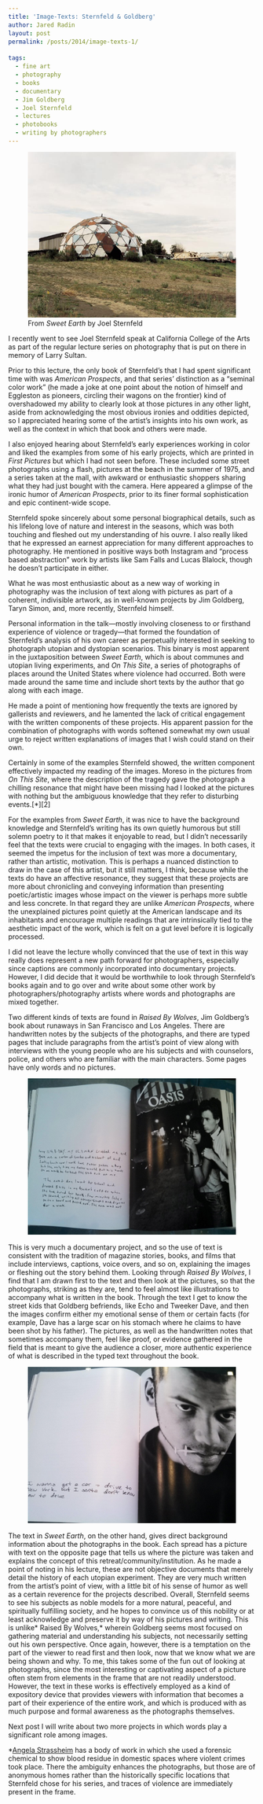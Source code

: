 ```yaml
---
title: 'Image-Texts: Sternfeld & Goldberg'
author: Jared Radin
layout: post
permalink: /posts/2014/image-texts-1/

tags:
  - fine art
  - photography
  - books
  - documentary
  - Jim Goldberg
  - Joel Sternfeld
  - lectures
  - photobooks
  - writing by photographers
---
```

<figure>
<img src="/assets/2014/sternfeld-sweet-earth.jpg" alt="Joel Sternfeld Sweet Earth" />
<figcaption>
From <em>Sweet Earth</em> by Joel Sternfeld
</figcaption>
</figure>
I recently went to see Joel Sternfeld speak at California College of the Arts as part of the regular lecture series on photography that is put on there in memory of Larry Sultan.

Prior to this lecture, the only book of Sternfeld&#8217;s that I had spent significant time with was *American Prospects*, and that series&#8217; distinction as a “seminal color work” (he made a joke at one point about the notion of himself and Eggleston as pioneers, circling their wagons on the frontier) kind of overshadowed my ability to clearly look at those pictures in any other light, aside from acknowledging the most obvious ironies and oddities depicted, so I appreciated hearing some of the artist&#8217;s insights into his own work, as well as the context in which that book and others were made.  
<!--more-->

I also enjoyed hearing about Sternfeld&#8217;s early experiences working in color and liked the examples from some of his early projects, which are printed in *First Pictures* but which I had not seen before. These included some street photographs using a flash, pictures at the beach in the summer of 1975, and a series taken at the mall, with awkward or enthusiastic shoppers sharing what they had just bought with the camera. Here appeared a glimpse of the ironic humor of *American Prospects*, prior to its finer formal sophistication and epic continent-wide scope.

Sternfeld spoke sincerely about some personal biographical details, such as his lifelong love of nature and interest in the seasons, which was both touching and fleshed out my understanding of his ouvre. I also really liked that he expressed an earnest appreciation for many different approaches to photography. He mentioned in positive ways both Instagram and “process based abstraction” work by artists like Sam Falls and Lucas Blalock, though he doesn&#8217;t participate in either.

What he was most enthusiastic about as a new way of working in photography was the inclusion of text along with pictures as part of a coherent, indivisible artwork, as in well-known projects by Jim Goldberg, Taryn Simon, and, more recently, Sternfeld himself.

Personal information in the talk—mostly involving closeness to or firsthand experience of violence or tragedy—that formed the foundation of Sternfeld&#8217;s analysis of his own career as perpetually interested in seeking to photograph utopian and dystopian scenarios. This binary is most apparent in the juxtaposition between *Sweet Earth*, which is about communes and utopian living experiments, and *On This Site*, a series of photographs of places around the United States where violence had occurred. Both were made around the same time and include short texts by the author that go along with each image.

He made a point of mentioning how frequently the texts are ignored by gallerists and reviewers, and he lamented the lack of critical engagement with the written components of these projects. His apparent passion for the combination of photographs with words softened somewhat my own usual urge to reject written explanations of images that I wish could stand on their own.

Certainly in some of the examples Sternfeld showed, the written component effectively impacted my reading of the images. Moreso in the pictures from *On This Site*, where the description of the tragedy gave the photograph a chilling resonance that might have been missing had I looked at the pictures with nothing but the ambiguous knowledge that they refer to disturbing events.[*][2]

For the examples from *Sweet Earth*, it was nice to have the background knowledge and Sternfeld&#8217;s writing has its own quietly humorous but still solemn poetry to it that makes it enjoyable to read, but I didn&#8217;t necessarily feel that the texts were crucial to engaging with the images. In both cases, it seemed the impetus for the inclusion of text was more a documentary, rather than artistic, motivation. This is perhaps a nuanced distinction to draw in the case of this artist, but it still matters, I think, because while the texts do have an affective resonance, they suggest that these projects are more about chronicling and conveying information than presenting poetic/artistic images whose impact on the viewer is perhaps more subtle and less concrete. In that regard they are unlike *American Prospects*, where the unexplained pictures point quietly at the American landscape and its inhabitants and encourage multiple readings that are intrinsically tied to the aesthetic impact of the work, which is felt on a gut level before it is logically processed.

I did not leave the lecture wholly convinced that the use of text in this way really does represent a new path forward for photographers, especially since captions are commonly incorporated into documentary projects. However, I did decide that it would be worthwhile to look through Sternfeld&#8217;s books again and to go over and write about some other work by photographers/photography artists where words and photographs are mixed together.

Two different kinds of texts are found in *Raised By Wolves*, Jim Goldberg&#8217;s book about runaways in San Francisco and Los Angeles. There are handwritten notes by the subjects of the photographs, and there are typed pages that include paragraphs from the artist&#8217;s point of view along with interviews with the young people who are his subjects and with counselors, police, and others who are familiar with the main characters. Some pages have only words and no pictures.

<figure>
<img src="/assets/2014/09/IMG_20141001_112003_139-1024x768.jpg" alt="From Raised By Wolves by Jim Goldberg" />
</figure>

This is very much a documentary project, and so the use of text is consistent with the tradition of magazine stories, books, and films that include interviews, captions, voice overs, and so on, explaining the images or fleshing out the story behind them. Looking through *Raised By Wolves*, I find that I am drawn first to the text and then look at the pictures, so that the photographs, striking as they are, tend to feel almost like illustrations to accompany what is written in the book. Through the text I get to know the street kids that Goldberg befriends, like Echo and Tweeker Dave, and then the images confirm either my emotional sense of them or certain facts (for example, Dave has a large scar on his stomach where he claims to have been shot by his father). The pictures, as well as the handwritten notes that sometimes accompany them, feel like proof, or evidence gathered in the field that is meant to give the audience a closer, more authentic experience of what is described in the typed text throughout the book.

<figure>
<img src="/assets/2014/09/IMG_20141001_111759_660-1024x768.jpg" alt="From Raised By Wolves by Jim Goldberg" />
</figure>

The text in *Sweet Earth*, on the other hand, gives direct background information about the photographs in the book. Each spread has a picture with text on the opposite page that tells us where the picture was taken and explains the concept of this retreat/community/institution. As he made a point of noting in his lecture, these are not objective documents that merely detail the history of each utopian experiment. They are very much written from the artist&#8217;s point of view, with a little bit of his sense of humor as well as a certain reverence for the projects described. Overall, Sternfeld seems to see his subjects as noble models for a more natural, peaceful, and spiritually fulfilling society, and he hopes to convince us of this nobility or at least acknowledge and preserve it by way of his pictures and writing. This is unlike* Raised By Wolves,* wherein Goldberg seems most focused on gathering material and understanding his subjects, not necessarily setting out his own perspective. Once again, however, there is a temptation on the part of the viewer to read first and then look, now that we know what we are being shown and why. To me, this takes some of the fun out of looking at photographs, since the most interesting or captivating aspect of a picture often stem from elements in the frame that are not readily understood. However, the text in these works is effectively employed as a kind of expository device that provides viewers with information that becomes a part of their experience of the entire work, and which is produced with as much purpose and formal awareness as the photographs themselves.

Next post I will write about two more projects in which words play a significant role among images.

<a name="f1"></a>*<a href="http://www.angelastrassheim.com/" target="_blank">Angela Strassheim</a> has a body of work in which she used a forensic chemical to show blood residue in domestic spaces where violent crimes took place. There the ambiguity enhances the photographs, but those are of anonymous homes rather than the historically specific locations that Sternfeld chose for his series, and traces of violence are immediately present in the frame.
